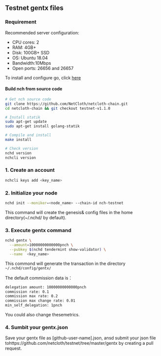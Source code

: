 ## Testnet gentx files

### Requirement

Recommended server configuration:

* CPU cores: 2
* RAM: 4GB+
* Disk: 100GB+ SSD
* OS: Ubuntu 18.04
* Bandwidth:10Mbps
* Open ports: 26656 and 26657

To install and configure go, click [here](../software/go-install.md)

#### Build nch from source code

```bash
# Get nch source code
git clone https://github.com/NetCloth/netcloth-chain.git
cd netcloth-chain && git checkout testnet-v1.1.0

# Install statik
sudo apt-get update
sudo apt-get install golang-statik

# Compile and install
make install

# Check version
nchd version
nchcli version
```

### 1. Create an account

```bash
nchcli keys add <key_name>
```

### 2. Initialize your node

```bash
nchd init --moniker=<node_name> --chain-id nch-testnet
```

This command will create the genesis& config files in the home directory(~/.nchd/ by default).

### 3. Execute gentx command

```bash
nchd gentx \
  --amount=10000000000000pnch \
  --pubkey $(nchd tendermint show-validator) \
  --name  <key_name>
```

This commond will generate the transaction in the directory ``` ~/.nchd/config/gentx/``` 

The default commission data is：

```bash
delegation amount: 10000000000000pnch
commission rate: 0.1
commission max rate: 0.2
commission max change rate: 0.01
min_self_delegation: 1pnch
```

You could also change thesemetrics.

### 4. Sumbit your gentx.json

Save your gentx file as [github-user-name].json,  ansd submit your json file tohttps://github.com/netcloth/testnet/tree/master/gentx by creating a pull request.